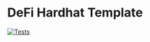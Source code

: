 # DeFi Hardhat Template

[![Tests](https://github.com/marcelomorgado/defi-hardhat-template/actions/workflows/main.yml/badge.svg)](https://github.com/marcelomorgado/defi-hardhat-template/actions/workflows/main.yml)
